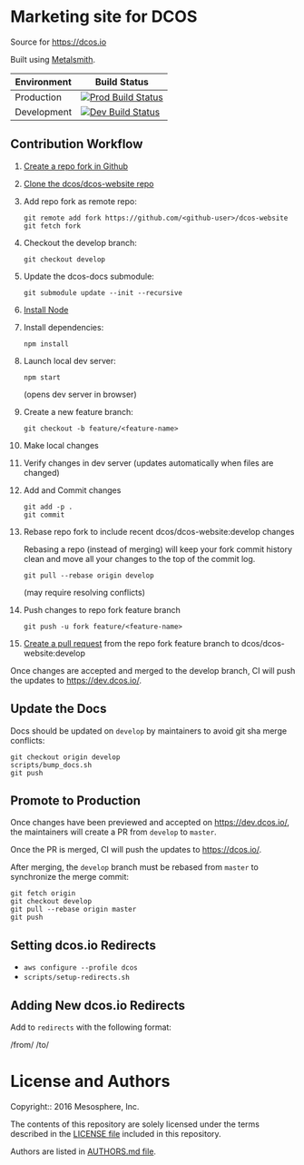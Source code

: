 # Marketing site for DCOS

Source for <https://dcos.io>

Built using [Metalsmith](http://metalsmith.io).

| Environment | Build Status |
|------------|-------------|
| Production | [![Prod Build Status](http://velocity.mesosphere.com/service/velocity/buildStatus/icon?job=dcos-website-deploy-prod)](http://velocity.mesosphere.com/service/velocity/job/dcos-website-deploy-prod/) |
| Development | [![Dev Build Status](http://velocity.mesosphere.com/service/velocity/buildStatus/icon?job=dcos-website-deploy-dev)](http://velocity.mesosphere.com/service/velocity/job/dcos-website-deploy-dev/) |

## Contribution Workflow

1. [Create a repo fork in Github](https://guides.github.com/activities/forking/)
1. [Clone the dcos/dcos-website repo](https://help.github.com/articles/cloning-a-repository/)
1. Add repo fork as remote repo:

    ```
    git remote add fork https://github.com/<github-user>/dcos-website
    git fetch fork
    ```
1. Checkout the develop branch:

    ```
    git checkout develop
    ```
1. Update the dcos-docs submodule:

    ```
    git submodule update --init --recursive
    ```
1. [Install Node](https://docs.npmjs.com/getting-started/installing-node)
1. Install dependencies:

    ```
    npm install
    ```
1. Launch local dev server:

    ```
    npm start
    ```
    (opens dev server in browser)
1. Create a new feature branch:

    ```
    git checkout -b feature/<feature-name>
    ```
1. Make local changes
1. Verify changes in dev server (updates automatically when files are changed)
1. Add and Commit changes

    ```
    git add -p .
    git commit
    ```
1. Rebase repo fork to include recent dcos/dcos-website:develop changes

    Rebasing a repo (instead of merging) will keep your fork commit history clean and move all your changes to the top of the commit log.

    ```
    git pull --rebase origin develop
    ```
    (may require resolving conflicts)
1. Push changes to repo fork feature branch

    ```
    git push -u fork feature/<feature-name>
    ```
1. [Create a pull request](https://help.github.com/articles/creating-a-pull-request/) from the repo fork feature branch to dcos/dcos-website:develop


Once changes are accepted and merged to the develop branch, CI will push the updates to <https://dev.dcos.io/>.

## Update the Docs

Docs should be updated on `develop` by maintainers to avoid git sha merge conflicts:

```
git checkout origin develop
scripts/bump_docs.sh
git push
```

## Promote to Production

Once changes have been previewed and accepted on <https://dev.dcos.io/>, the maintainers will create a PR from `develop` to `master`.

Once the PR is merged, CI will push the updates to <https://dcos.io/>.

After merging, the `develop` branch must be rebased from `master` to synchronize the merge commit:

```
git fetch origin
git checkout develop
git pull --rebase origin master
git push
```

## Setting dcos.io Redirects

- `aws configure --profile dcos`
- `scripts/setup-redirects.sh`

## Adding New dcos.io Redirects

Add to `redirects` with the following format:

/from/ /to/

# License and Authors

Copyright:: 2016 Mesosphere, Inc.

The contents of this repository are solely licensed under the terms described in the [LICENSE file](./LICENSE) included in this repository.

Authors are listed in [AUTHORS.md file](./AUTHORS.md).
